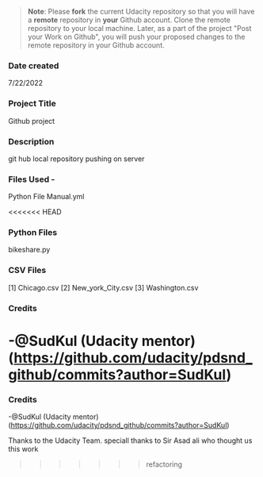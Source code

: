 >**Note**: Please **fork** the current Udacity repository so that you will have a **remote** repository in **your** Github account. Clone the remote repository to your local machine. Later, as a part of the project "Post your Work on Github", you will push your proposed changes to the remote repository in your Github account.

### Date created
7/22/2022

### Project Title
Github project

### Description
git hub local repository pushing on server 

### Files Used -
Python File Manual.yml

<<<<<<< HEAD
### Python Files
bikeshare.py

### CSV Files
[1] Chicago.csv [2] New_york_City.csv [3] Washington.csv

###  Credits
-@SudKul (Udacity mentor) (https://github.com/udacity/pdsnd_github/commits?author=SudKul)
=======
### Credits
-@SudKul (Udacity mentor) (https://github.com/udacity/pdsnd_github/commits?author=SudKul)

Thanks to the Udacity Team.
speciall thanks to Sir Asad ali who thought us this work

>>>>>>> refactoring

